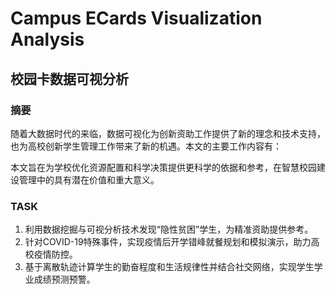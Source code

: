# Campus ECards Visualization Analysis
## 校园卡数据可视分析

### 摘要

随着大数据时代的来临，数据可视化为创新资助工作提供了新的理念和技术支持，也为高校创新学生管理工作带来了新的机遇。本文的主要工作内容有：

本文旨在为学校优化资源配置和科学决策提供更科学的依据和参考，在智慧校园建设管理中的具有潜在价值和重大意义。

### TASK

1. 利用数据挖掘与可视分析技术发现“隐性贫困”学生，为精准资助提供参考。 
2. 针对COVID-19特殊事件，实现疫情后开学错峰就餐规划和模拟演示，助力高校疫情防控。
3. 基于离散轨迹计算学生的勤奋程度和生活规律性并结合社交网络，实现学生学业成绩预测预警。 

